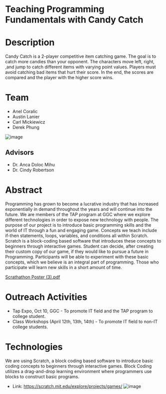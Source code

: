 # Teaching Programming Fundamentals with Candy Catch

# Description 
Candy Catch is a 2-player competitive item catching game. The goal is to catch more candies than your opponent. The characters move left, right, ,and jump to catch different items with varying point values. Players must avoid catching bad items that hurt their score. In the end, the scores are compared and the player with the higher score wins.

# Team
- Anel Coralic
- Austin Lanier 
- Carl Mickiewicz
- Derek Phung

![image](https://user-images.githubusercontent.com/79066007/116934103-7f5bd880-ac32-11eb-8bfb-fc42d3e68ebb.png)

## Advisors
- Dr. Anca Doloc Mihu
- Dr. Cindy Robertson

# Abstract 
Programming has grown to become a lucrative industry that has increased exponentially in demand throughout the years and will continue into the future. We are members of the TAP program at GGC where we explore different technologies in order to expose new technology with people. The purpose of our project is to introduce basic programming skills and the world of IT through a fun and engaging game. Concepts we teach include if-then statements, loops, variables, and conditions all within Scratch. Scratch is a block-coding based software that introduces these concepts to beginners through interactive games. Student can decide, after creating their custom copy of our game, if they would like to pursue a future in Programming. Participants will be able to experiment with these basic concepts, which we believe is an integral part of programming. Those who participate will learn new skills in a short amount of time. 

[Scrathathon Poster (3).pdf](https://github.com/TechAmbassadors-GGC/scratchathon/files/6417778/Scrathathon.Poster.3.pdf)

# Outreach Activities
- Tap Expo, Oct 10, GGC - To promote IT field and the TAP program to college student.
-  Class Workshops (April 12th, 13th, 14th) - To promote IT field to non-IT college students.

# Technologies
We are using Scratch, a block coding based software to introduce basic coding concepts to beginners through interactive games. Block Coding utilizes a drag-and-drop learning environment where programmers use blocks to construct basic programs.
- Link: https://scratch.mit.edu/explore/projects/games/
![image](https://user-images.githubusercontent.com/79066007/116935108-e3cb6780-ac33-11eb-9b72-a2e10127654e.png)
